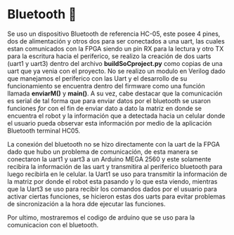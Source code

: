 # Bluetooth :calling:
Se uso un dispositivo Bluetooth de referencia HC-05, este posee 4 pines, dos de alimentación y otros dos para ser conectados a una uart, las cuales estan comunicados con la FPGA siendo un pin RX para la lectura y otro TX para la escritura hacia el periferico, se realizo la creación de dos uarts (uart1 y uart3) dentro del archivo **buildSoCproject.py** como copias de una uart que ya venia con el proyecto. No se realizo un modulo en Verilog dado que manejamos el periferico con las Uart y el desarrollo de su funcionamiento se encuentra dentro del firmware como una función llamada **enviarM()** y **main()**. A su vez, cabe destacar que la comunicación es serial de tal forma que para enviar datos por el bluetooth se usaron funciones *for* con el fin de enviar dato a dato la matriz en donde se encuentra el robot y la información que a detectada hacia un celular donde el usuario pueda observar esta información por medio de la aplicación Bluetooth terminal HC05.

La conexión del bluetooth no se hizo directamente con la uart de la FPGA dado que hubo un problema de comunicación, de esta manera se conectaron la uart1 y uart3 a un Arduino MEGA 2560 y este solamente recibira la información de las uart y transmitira al periferico bluetooth para luego recibirla en le celular. la Uart1 se uso para transmitir la información de la matriz por donde el robot esta pasando y lo que esta viendo, mientras que la Uart3 se uso para recibir los comandos dados por el usuario para activar ciertas funciones, se hicieron estas dos uarts para evitar problemas de sincronización a la hora dde ejecutar las funciones.

Por ultimo, mostraremos el codigo de arduino que se uso para la comunicacion con el bluetooth.



